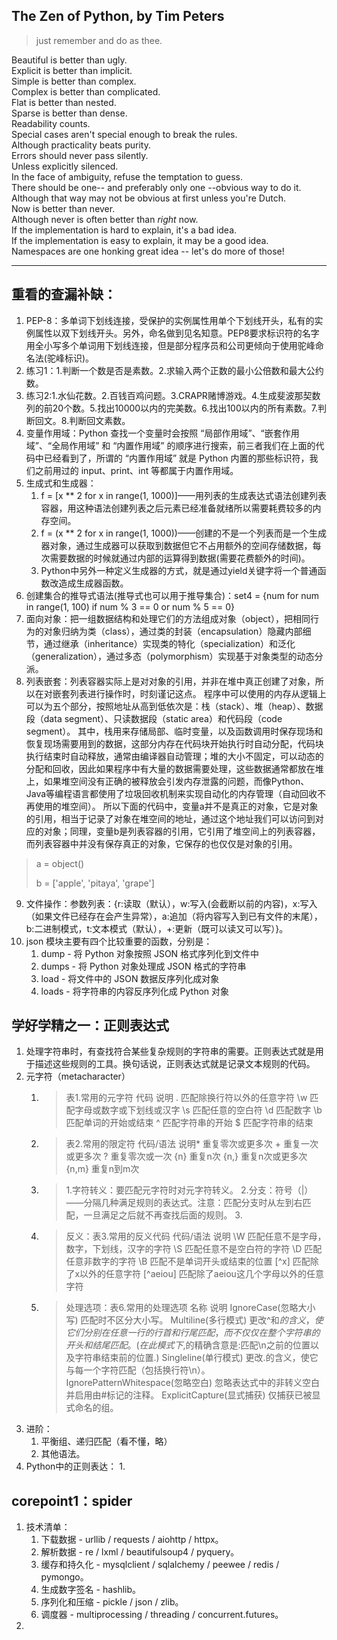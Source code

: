 ## The Zen of Python, by Tim Peters
> just remember and do as thee.  

Beautiful is better than ugly.  
Explicit is better than implicit.   
Simple is better than complex.       
Complex is better than complicated.     
Flat is better than nested.     
Sparse is better than dense.    
Readability counts.     
Special cases aren't special enough to break the rules.     
Although practicality beats purity.     
Errors should never pass silently.  
Unless explicitly silenced.     
In the face of ambiguity, refuse the temptation to guess.      
There should be one-- and preferably only one --obvious way to do it.   
Although that way may not be obvious at first unless you're Dutch.      
Now is better than never.   
Although never is often better than *right* now.    
If the implementation is hard to explain, it's a bad idea.  
If the implementation is easy to explain, it may be a good idea.    
Namespaces are one honking great idea -- let's do more of those!    

---

## 重看的查漏补缺：
1. PEP-8：多单词下划线连接，受保护的实例属性用单个下划线开头，私有的实例属性以双下划线开头。另外，命名做到见名知意。PEP8要求标识符的名字用全小写多个单词用下划线连接，但是部分程序员和公司更倾向于使用驼峰命名法(驼峰标识)。
2. 练习1：1.判断一个数是否是素数。2.求输入两个正数的最小公倍数和最大公约数。
3. 练习2:1.水仙花数。2.百钱百鸡问题。3.CRAPR赌博游戏。4.生成斐波那契数列的前20个数。5.找出10000以内的完美数。6.找出100以内的所有素数。7.判断回文。8.判断回文素数。
4. 变量作用域：Python 查找一个变量时会按照 “局部作用域”、“嵌套作用域”、“全局作用域” 和 “内置作用域” 的顺序进行搜索，前三者我们在上面的代码中已经看到了，所谓的 “内置作用域” 就是 Python 内置的那些标识符，我们之前用过的 input、print、int 等都属于内置作用域。
5. 生成式和生成器：
   1. f = [x ** 2 for x in range(1, 1000)]——用列表的生成表达式语法创建列表容器，用这种语法创建列表之后元素已经准备就绪所以需要耗费较多的内存空间。
   2. f = (x ** 2 for x in range(1, 1000))——创建的不是一个列表而是一个生成器对象，通过生成器可以获取到数据但它不占用额外的空间存储数据，每次需要数据的时候就通过内部的运算得到数据(需要花费额外的时间)。
   3. Python中另外一种定义生成器的方式，就是通过yield关键字将一个普通函数改造成生成器函数。
6. 创建集合的推导式语法(推导式也可以用于推导集合)：set4 = {num for num in range(1, 100) if num % 3 == 0 or num % 5 == 0}
7. 面向对象：把一组数据结构和处理它们的方法组成对象（object），把相同行为的对象归纳为类（class），通过类的封装（encapsulation）隐藏内部细节，通过继承（inheritance）实现类的特化（specialization）和泛化（generalization），通过多态（polymorphism）实现基于对象类型的动态分派。
8. 列表嵌套：列表容器实际上是对对象的引用，并非在堆中真正创建了对象，所以在对嵌套列表进行操作时，时刻谨记这点。
程序中可以使用的内存从逻辑上可以为五个部分，按照地址从高到低依次是：栈（stack）、堆（heap）、数据段（data segment）、只读数据段（static area）和代码段（code segment）。
其中，栈用来存储局部、临时变量，以及函数调用时保存现场和恢复现场需要用到的数据，这部分内存在代码块开始执行时自动分配，代码块执行结束时自动释放，通常由编译器自动管理；堆的大小不固定，可以动态的分配和回收，因此如果程序中有大量的数据需要处理，这些数据通常都放在堆上，如果堆空间没有正确的被释放会引发内存泄露的问题，而像Python、Java等编程语言都使用了垃圾回收机制来实现自动化的内存管理（自动回收不再使用的堆空间）。
所以下面的代码中，变量a并不是真正的对象，它是对象的引用，相当于记录了对象在堆空间的地址，通过这个地址我们可以访问到对应的对象；同理，变量b是列表容器的引用，它引用了堆空间上的列表容器，而列表容器中并没有保存真正的对象，它保存的也仅仅是对象的引用。
>a = object()
> 
>b = ['apple', 'pitaya', 'grape']
9. 文件操作：参数列表：{r:读取（默认），w:写入(会截断以前的内容)，x:写入（如果文件已经存在会产生异常），a:追加（将内容写入到已有文件的末尾），b:二进制模式，t:文本模式（默认），+:更新（既可以读又可以写）}。
10. json 模块主要有四个比较重要的函数，分别是：
    1. dump - 将 Python 对象按照 JSON 格式序列化到文件中
    2. dumps - 将 Python 对象处理成 JSON 格式的字符串
    3. load - 将文件中的 JSON 数据反序列化成对象
    4. loads - 将字符串的内容反序列化成 Python 对象

## 学好学精之一：正则表达式
1. 处理字符串时，有查找符合某些复杂规则的字符串的需要。正则表达式就是用于描述这些规则的工具。换句话说，正则表达式就是记录文本规则的代码。
2. 元字符（metacharacter）
   1. >表1.常用的元字符
       代码	说明
       .	匹配除换行符以外的任意字符
       \w	匹配字母或数字或下划线或汉字
       \s	匹配任意的空白符
       \d	匹配数字
       \b	匹配单词的开始或结束
       ^	匹配字符串的开始
       $	匹配字符串的结束
   2. >表2.常用的限定符
       代码/语法	说明* 重复零次或更多次    + 重复一次或更多次      ?	重复零次或一次     {n}	重复n次      {n,}	重复n次或更多次     {n,m}	重复n到m次
   3. > 1.字符转义：要匹配元字符时对元字符转义。 2.分支：符号（|）——分隔几种满足规则的表达式。注意：匹配分支时从左到右匹配，一旦满足之后就不再查找后面的规则。 3.
   4. > 反义：表3.常用的反义代码
        代码/语法	说明
   \W	匹配任意不是字母，数字，下划线，汉字的字符
\S	匹配任意不是空白符的字符
\D	匹配任意非数字的字符
\B	匹配不是单词开头或结束的位置
[^x]	匹配除了x以外的任意字符
[^aeiou]	匹配除了aeiou这几个字母以外的任意字符
   5. > 处理选项：表6.常用的处理选项
名称	说明
IgnoreCase(忽略大小写)	匹配时不区分大小写。
Multiline(多行模式)	更改^和$的含义，使它们分别在任意一行的行首和行尾匹配，而不仅仅在整个字符串的开头和结尾匹配。(在此模式下,$的精确含意是:匹配\n之前的位置以及字符串结束前的位置.)
Singleline(单行模式)	更改.的含义，使它与每一个字符匹配（包括换行符\n）。
IgnorePatternWhitespace(忽略空白)	忽略表达式中的非转义空白并启用由#标记的注释。
ExplicitCapture(显式捕获)	仅捕获已被显式命名的组。
3. 进阶：
    1. 平衡组、递归匹配（看不懂，略）
    2. 其他语法。
4. Python中的正则表达：
   1. 
   
## corepoint1：spider
1. 技术清单：
    1. 下载数据 - urllib / requests / aiohttp / httpx。
    2. 解析数据 - re / lxml / beautifulsoup4 / pyquery。
    3. 缓存和持久化 - mysqlclient / sqlalchemy / peewee / redis / pymongo。
    4. 生成数字签名 - hashlib。
    5. 序列化和压缩 - pickle / json / zlib。
    6. 调度器 - multiprocessing / threading / concurrent.futures。
2. 







